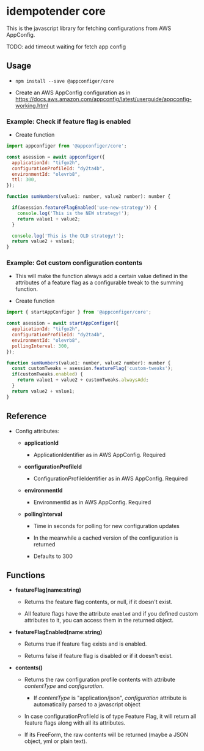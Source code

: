 # idempotender core

This is the javascript library for fetching configurations from AWS AppConfig.

TODO: add timeout waiting for fetch app config

## Usage

- `npm install --save @appconfiger/core`

- Create an AWS AppConfig configuration as in https://docs.aws.amazon.com/appconfig/latest/userguide/appconfig-working.html

### Example: Check if feature flag is enabled

- Create function

```js
import appconfiger from '@appconfiger/core';

const asession = await appconfiger({
  applicationId: "tifgo2h",
  configurationProfileId: "dy2ta4b",
  environmentId: "olevrb8",
  ttl: 300,
});

function sumNumbers(value1: number, value2 number): number {

  if(asession.featureFlagEnabled('use-new-strategy')) {
    console.log('This is the NEW strategy!');
    return value1 + value2;
  }

  console.log('This is the OLD strategy!');
  return value2 + value1;
}
```

### Example: Get custom configuration contents

- This will make the function always add a certain value defined in the attributes of a feature flag as a configurable tweak to the summing function.

- Create function

```js
import { startAppConfiger } from '@appconfiger/core';

const asession = await startAppConfiger({
  applicationId: "tifgo2h",
  configurationProfileId: "dy2ta4b",
  environmentId: "olevrb8",
  pollingInterval: 300,
});

function sumNumbers(value1: number, value2 number): number {
  const customTweaks = asession.featureFlag('custom-tweaks');
  if(customTweaks.enabled) {
    return value1 + value2 + customTweaks.alwaysAdd;
  }
  return value2 + value1;
}

```

## Reference

- Config attributes:

  - **applicationId**

    - ApplicationIdentifier as in AWS AppConfig. Required

  - **configurationProfileId**

    - ConfigurationProfileIdentifier as in AWS AppConfig. Required

  - **environmentId**

    - EnvironmentId as in AWS AppConfig. Required

  - **pollingInterval**

    - Time in seconds for polling for new configuration updates

    - In the meanwhile a cached version of the configuration is returned

    - Defaults to 300

## Functions

- **featureFlag(name:string)**

  - Returns the feature flag contents, or null, if it doesn't exist.

  - All feature flags have the attribute `enabled` and if you defined custom attributes to it, you can access them in the returned object.

- **featureFlagEnabled(name:string)**

  - Returns true if feature flag exists and is enabled.

  - Returns false if feature flag is disabled or if it doesn't exist.

- **contents()**

  - Returns the raw configuration profile contents with attribute _contentType_ and _configuration_.

    - If _contentType_ is "application/json", _configuration_ attribute is automatically parsed to a javascript object

  - In case configurationProfileId is of type Feature Flag, it will return all feature flags along with all its attributes.

  - If its FreeForm, the raw contents will be returned (maybe a JSON object, yml or plain text).
